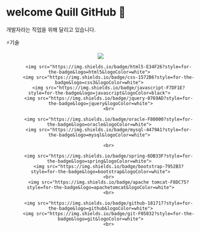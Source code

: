 # welcome Quill GitHub 🏐

  개발자라는 직업을 위해 달리고 있습니다.

  ⚡기술
  <div align=center> 
          <img src="https://img.shields.io/badge/java-007396?style=for-the-badge&logo=java&logoColor=white"> 

          <img src="https://img.shields.io/badge/html5-E34F26?style=for-the-badge&logo=html5&logoColor=white"> 
          <img src="https://img.shields.io/badge/css-1572B6?style=for-the-badge&logo=css3&logoColor=white"> 
          <img src="https://img.shields.io/badge/javascript-F7DF1E?style=for-the-badge&logo=javascript&logoColor=black"> 
          <img src="https://img.shields.io/badge/jquery-0769AD?style=for-the-badge&logo=jquery&logoColor=white">
          <br>

          <img src="https://img.shields.io/badge/oracle-F80000?style=for-the-badge&logo=oracle&logoColor=white"> 
          <img src="https://img.shields.io/badge/mysql-4479A1?style=for-the-badge&logo=mysql&logoColor=white"> 

          <br>

          <img src="https://img.shields.io/badge/spring-6DB33F?style=for-the-badge&logo=spring&logoColor=white"> 
          <img src="https://img.shields.io/badge/bootstrap-7952B3?style=for-the-badge&logo=bootstrap&logoColor=white">
          <br>
          <img src="https://img.shields.io/badge/apache tomcat-F8DC75?style=for-the-badge&logo=apachetomcat&logoColor=white">
          <br>

          <img src="https://img.shields.io/badge/github-181717?style=for-the-badge&logo=github&logoColor=white">
          <img src="https://img.shields.io/badge/git-F05032?style=for-the-badge&logo=git&logoColor=white">
          <br>
  </div>


